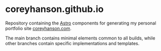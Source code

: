 # coreyhanson.github.io

Repository containing the [Astro](https://github.com/withastro/astro) components for generating my personal portfolio site [coreyhanson.com](https://www.coreyhanson.com/).

The main branch contains minimal elements common to all builds, while other branches contain specific implementations and templates.